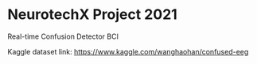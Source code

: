 # NeurotechX Project 2021
Real-time Confusion Detector BCI

Kaggle dataset link: https://www.kaggle.com/wanghaohan/confused-eeg
